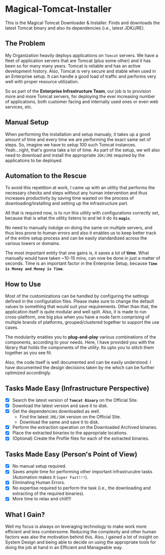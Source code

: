 # Magical-Tomcat-Installer
This is the Magical Tomcat Downloader &amp; Installer. Finds and downloads the latest Tomcat binary and also its dependencies (i.e., latest JDK/JRE).

## The Problem
My Organization heavily deploys applications on `Tomcat` servers. We have a fleet of application servers that are Tomcat (plus some other) and it has been so for many many years. Tomcat is reliable and has an active development history. Also, Tomcat is very secure and stable when used in an Enterprise setup. It can handle a good load of traffic and performs very well with proper resource utilization.

So as part of the __Enterprise Infrastructure Team__, our job is to provision more and more Tomcat servers, for deploying the ever
increasing number of applications, both customer facing and internally used ones or even web services, etc.

## Manual Setup
When performing the installation and setup manualy, it takes up a good amount of time and every time we are performing the exact same
set of steps. So, imagine we have to setup 100 such Tomcat instances. Yeah...right, that's gonna take a lot of time.
As part of the setup, we will also need to download and install the appropriate `JDK/JRE` required by the applications to be deployed.

## Automation to the Rescue
To avoid this repetition at work, I came up with an utility that performs the necessary checks and steps without any human intervention
and thus increases productivity by saving time wasted on the process of downloading/installing and setting up the infrastructure part.

All that is required now, is to run this utility with configurations correctly set, because that is what the utility listens to
and let it do its __`magic`__.

No need to manually indulge on doing the same on multiple servers, and thus less prone to human errors and also it enables us to keep
better track of the entire setup process and can be easily standardized across the various towers or domains.

The most important entity that one gains is, it saves a lot of __time__. What manually would have taken ~10-15 mins, can now be done in just a matter of seconds. Time is an important factor in the Enterprise Setup, because __`Time is Money and Money is Time`__.

## How to Use
Most of the customizations can be handled by configuring the settings defined in the configuration files. Please make sure to change the
default values to something that would suit your requirements.
Other than that, the application itself is quite modular and well split. Also, it is made to run cross-platform, one big plus when
you have a node farm comprising of multiple brands of platforms, grouped/clustered together to support the use cases.

The modularity enables you to __plug-and-play__ various combinations of the components, according to your needs. Here, I have provided you
with the library that holds the components of the utility. Its upto you to stitch them together as you see fit.

Also, the code itself is well documented and can be easily understood. I have documented the design decisions taken by me which can be
further optimized accordingly.

## Tasks Made Easy (Infrastructure Perspective)
- [x] Search the latest version of __`Tomcat Binary`__ on the Official Site.
- [x] Download the latest version and save it to disk.
- [x] Get the dependencies downloaded as well.
   - Find the latest `JRE/JDK` version on the Official Site.
   - Download the same and save it to disk.
- [x] Perform the extraction operation on the Downloaded Archived binaries.
- [x] Place the extracted binaries to the appropriate locations.
- [x] \(Optional) Create the Profile files for each of the extracted binaries.

## Tasks Made Easy (Person's Point of View)
- [x] No manual setup required.
- [x] Saves ample time for performing other important infrastrucutre tasks (Automation makes it `Super Fast!!!`).
- [x] Eliminating Human Errors.
- [x] No expertise required to perform the task (i.e., the downloading and extracting of the required binaries).
- [x] More time to relax and chill!!!

## What I Gain?
Well my focus is always on leveraging technology to make work more efficient and less cumbersome. Reducing the complexity and
other human factors was also the motivation behind this. Also, I gained a lot of insight on System Design and being able to decide
on using the appropriate tools for doing the job at hand in an Efficient and Manageable way.

